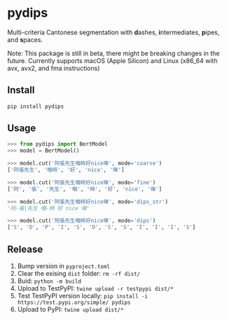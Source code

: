 # pydips

Multi-criteria Cantonese segmentation with **d**ashes, **i**ntermediates, **p**ipes, and **s**paces.

Note: This package is still in beta, there might be breaking changes in the future.
Currently supports macOS (Apple Silicon) and Linux (x86_64 with avx, avx2, and fma instructions)

## Install

```sh
pip install pydips
```

## Usage

```python
>>> from pydips import BertModel
>>> model = BertModel()

>>> model.cut('阿張先生嗰時好nice㗎', mode='coarse')
['阿張先生', '嗰時', '好', 'nice', '㗎']

>>> model.cut('阿張先生嗰時好nice㗎', mode='fine')
['阿', '張', '先生', '嗰', '時', '好', 'nice', '㗎']

>>> model.cut('阿張先生嗰時好nice㗎', mode='dips_str')
'阿-張|先生 嗰-時 好 nice 㗎'

>>> model.cut('阿張先生嗰時好nice㗎', mode='dips')
['S', 'D', 'P', 'I', 'S', 'D', 'S', 'S', 'I', 'I', 'I', 'S']
```

## Release

1. Bump version in `pyproject.toml`
2. Clear the exising `dist` folder: `rm -rf dist/`
3. Buid: `python -m build`
4. Upload to TestPyPI: `twine upload -r testpypi dist/*`
5. Test TestPyPI version locally: `pip install -i https://test.pypi.org/simple/ pydips`
6. Upload to PyPI: `twine upload dist/*`
